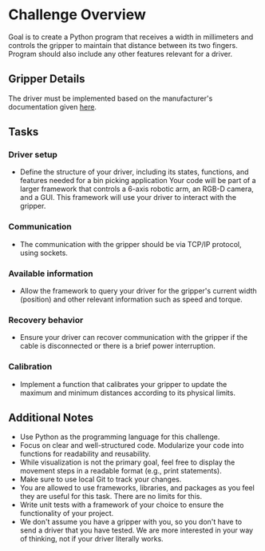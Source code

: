 # Challenge Overview
Goal is to create a Python program that receives a width in millimeters and controls the gripper to maintain that distance between its two fingers. Program should also include any other features relevant for a driver. 

## Gripper Details
The driver must be implemented based on the manufacturer's documentation given [here](https://weiss-robotics.com/servo-electric/wsg-series/product/wsg/selectVariant/wsg-50-110/).

## Tasks
### Driver setup
- Define the structure of your driver, including its states, functions, and features needed for a bin picking application Your code will be part of a larger framework that controls a 6-axis robotic arm, an RGB-D camera, and a GUI. This framework will use your driver to interact with the gripper.

### Communication
- The communication with the gripper should be via TCP/IP protocol, using sockets.

### Available information
- Allow the framework to query your driver for the gripper's current width (position) and other relevant information such as speed and torque.

### Recovery behavior
- Ensure your driver can recover communication with the gripper if the cable is disconnected or there is a brief power interruption.

### Calibration
- Implement a function that calibrates your gripper to update the maximum and minimum distances according to its physical limits.

## Additional Notes
- Use Python as the programming language for this challenge.
- Focus on clear and well-structured code. Modularize your code into functions for readability and reusability.
- While visualization is not the primary goal, feel free to display the movement steps in a readable format (e.g., print statements).
- Make sure to use local Git to track your changes.
- You are allowed to use frameworks, libraries, and packages as you feel they are useful for this task. There are no limits for this.
- Write unit tests with a framework of your choice to ensure the functionality of your project.
- We don't assume you have a gripper with you, so you don't have to send a driver that you have tested. We are more interested in your way of thinking, not if your driver literally works.
